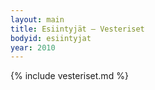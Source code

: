 ```yaml
---
layout: main
title: Esiintyjät – Vesteriset
bodyid: esiintyjat
year: 2010
---
```

{% include vesteriset.md %}
